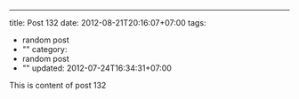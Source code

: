---
title: Post 132
date: 2012-08-21T20:16:07+07:00
tags:
  - random post
  - ""
category:
  - random post
  - ""
updated: 2012-07-24T16:34:31+07:00

This is content of post 132
